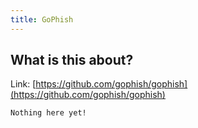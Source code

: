 ```yaml
---
title: GoPhish
---
```


## What is this about?


Link: [https://github.com/gophish/gophish](https://github.com/gophish/gophish)

```
Nothing here yet!
```